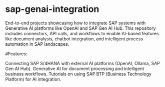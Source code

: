 # sap-genai-integration
End-to-end projects showcasing how to integrate SAP systems with Generative AI platforms like OpenAI and SAP Gen AI Hub. This repository includes connectors, API calls, and workflows to enable AI-based features like document analysis, chatbot integration, and intelligent process automation in SAP landscapes.


#Features:

Connecting SAP S/4HANA with external AI platforms (OpenAI, Ollama, SAP Gen AI Hub).
Generative AI for document processing and intelligent business workflows.
Tutorials on using SAP BTP (Business Technology Platform) for AI integration.
